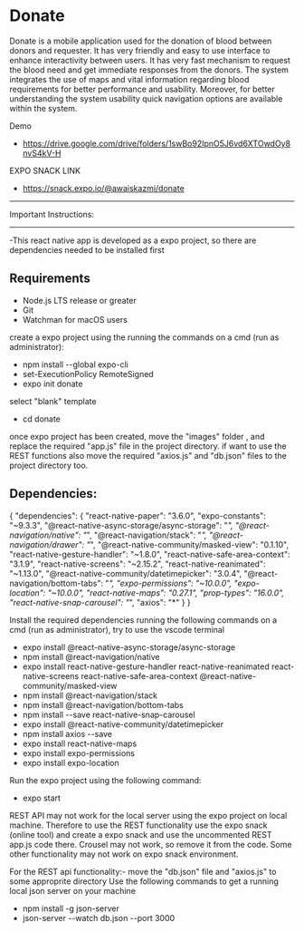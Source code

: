 # Donate
Donate is a mobile application used for the donation of blood between donors and requester. It has very friendly and easy to use interface to enhance interactivity between users. It has very fast mechanism to request the blood need and get immediate responses from the donors. The system integrates the use of maps and vital information regarding blood requirements for better performance and usability. Moreover, for better understanding the system usability quick navigation options are available within the system. 

Demo
- https://drive.google.com/drive/folders/1swBo92IpnO5J6vd6XTOwdOy8nvS4kV-H

EXPO SNACK LINK
- https://snack.expo.io/@awaiskazmi/donate

*******************************************************************************************************************
Important Instructions:
*******************************************************************************************************************
-This react native app is developed as a expo project, so there are dependencies needed to be installed first

Requirements
------------------
- Node.js LTS release or greater
- Git
- Watchman for macOS users

create a expo project using the running the commands on a cmd (run as administrator):

- npm install --global expo-cli
- set-ExecutionPolicy RemoteSigned
- expo init donate

select "blank" template
- cd donate

once expo project has been created, move the "images" folder , and replace the required "app.js" file in the project directory.
if want to use the REST functions also move the required "axios.js" and "db.json" files to the project directory too.


Dependencies:
--------------------------
{
  "dependencies": {
    "react-native-paper": "3.6.0",
    "expo-constants": "~9.3.3",
    "@react-native-async-storage/async-storage": "*",
    "@react-navigation/native": "*",
    "@react-navigation/stack": "*",
    "@react-navigation/drawer": "*",
    "@react-native-community/masked-view": "0.1.10",
    "react-native-gesture-handler": "~1.8.0",
    "react-native-safe-area-context": "3.1.9",
    "react-native-screens": "~2.15.2",
    "react-native-reanimated": "~1.13.0",
    "@react-native-community/datetimepicker": "3.0.4",
    "@react-navigation/bottom-tabs": "*",
    "expo-permissions": "~10.0.0",
    "expo-location": "~10.0.0",
    "react-native-maps": "0.27.1",
    "prop-types": "16.0.0",
    "react-native-snap-carousel": "*",
    "axios": "*"
  }
}

Install the required dependencies running the following commands on a cmd (run as administrator), 
try to use the vscode terminal

- expo install @react-native-async-storage/async-storage
- npm install @react-navigation/native
- expo install react-native-gesture-handler react-native-reanimated react-native-screens react-native-safe-area-context @react-native-community/masked-view
- npm install @react-navigation/stack
- npm install @react-navigation/bottom-tabs
- npm install --save react-native-snap-carousel 
- expo install @react-native-community/datetimepicker
- npm install axios --save
- expo install react-native-maps
- expo install expo-permissions
- expo install expo-location



Run the expo project using the following command:
- expo start

REST API may not work for the local server using the expo project on local machine. 
Therefore to use the REST functionality use the expo snack (online tool) and create a expo snack 
and use the uncommented REST app.js code there.
Crousel may not work, so remove it from the code.
Some other functionality may not work on expo snack environment.

For the REST api functionality:-
move the "db.json" file and "axios.js" to some approprite directory
Use the following commands to get a running local json server on your machine

- npm install -g json-server
- json-server --watch db.json --port 3000 
